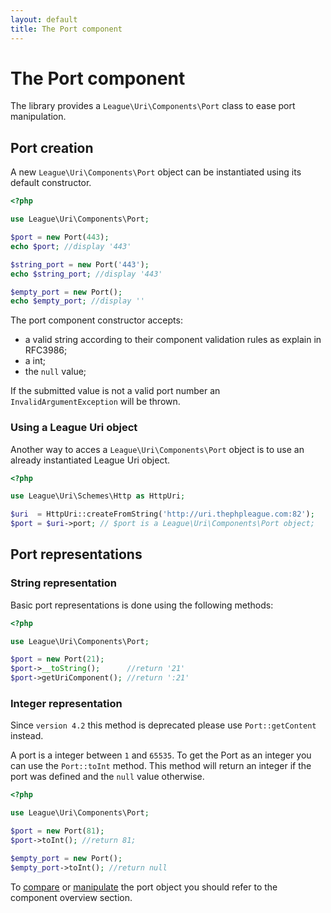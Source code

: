 ```yaml
---
layout: default
title: The Port component
---
```


# The Port component

The library provides a `League\Uri\Components\Port` class to ease port manipulation.

## Port creation

A new `League\Uri\Components\Port` object can be instantiated using its default constructor.

~~~php
<?php

use League\Uri\Components\Port;

$port = new Port(443);
echo $port; //display '443'

$string_port = new Port('443');
echo $string_port; //display '443'

$empty_port = new Port();
echo $empty_port; //display ''
~~~

The port component constructor accepts:

- a valid string according to their component validation rules as explain in RFC3986;
- a int;
- the `null` value;

<p class="message-warning">If the submitted value is not a valid port number an <code>InvalidArgumentException</code> will be thrown.</p>

### Using a League Uri object

Another way to acces a `League\Uri\Components\Port` object is to use an already instantiated League Uri object.

~~~php
<?php

use League\Uri\Schemes\Http as HttpUri;

$uri  = HttpUri::createFromString('http://uri.thephpleague.com:82');
$port = $uri->port; // $port is a League\Uri\Components\Port object;
~~~

## Port representations

### String representation

Basic port representations is done using the following methods:

~~~php
<?php

use League\Uri\Components\Port;

$port = new Port(21);
$port->__toString();      //return '21'
$port->getUriComponent(); //return ':21'
~~~

### Integer representation

<p>Since <code>version 4.2</code> this method is deprecated please use <code>Port::getContent</code> instead.</p>

A port is a integer between `1` and `65535`. To get the Port as an integer you can use the `Port::toInt` method. This method will return an integer if the port was defined and the `null` value otherwise.

~~~php
<?php

use League\Uri\Components\Port;

$port = new Port(81);
$port->toInt(); //return 81;

$empty_port = new Port();
$empty_port->toInt(); //return null
~~~

To [compare](/components/overview/#components-comparison) or [manipulate](/components/overview/#components-modification) the port object you should refer to the component overview section.